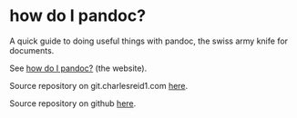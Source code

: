 # how do I pandoc?

A quick guide to doing useful things with pandoc, the swiss army knife for documents.

See [how do I pandoc?](https://pages.charlesreid1.com/how-do-i-pandoc)
(the website).

Source repository on git.charlesreid1.com [here](https://git.charlesreid1.com/charlesreid1/how-do-i-pandoc).

Source repository on github [here](https://github.com/charlesreid1/how-do-i-pandoc).

